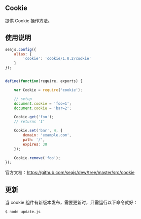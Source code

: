 
## Cookie

提供 Cookie 操作方法。


## 使用说明

````javascript
seajs.config({
    alias: {
        'cookie': 'cookie/1.0.2/cookie'
    }
});


define(function(require, exports) {

    var Cookie = require('cookie');

    // setup
    document.cookie = 'foo=1';
    document.cookie = 'bar=2';

    Cookie.get('foo');
    // returns '1'

    Cookie.set('bar', 4, {
        domain: 'example.com',
        path: '/',
        expires: 30
    });

    Cookie.remove('foo');
});
````

官方文档：https://github.com/seajs/dew/tree/master/src/cookie


## 更新

当 cookie 组件有新版本发布，需要更新时，只需运行以下命令就好：

````
$ node update.js
````
